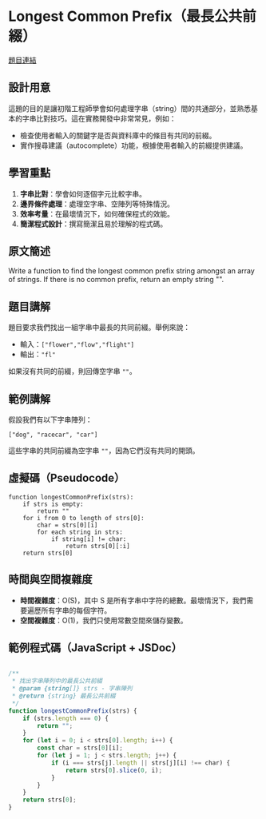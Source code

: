 # Longest Common Prefix（最長公共前綴）

[題目連結](https://leetcode.com/problems/longest-common-prefix/)

## 設計用意

這題的目的是讓初階工程師學會如何處理字串（string）間的共通部分，並熟悉基本的字串比對技巧。這在實務開發中非常常見，例如：

- 檢查使用者輸入的關鍵字是否與資料庫中的條目有共同的前綴。
- 實作搜尋建議（autocomplete）功能，根據使用者輸入的前綴提供建議。

## 學習重點

1. **字串比對**：學會如何逐個字元比較字串。
2. **邊界條件處理**：處理空字串、空陣列等特殊情況。
3. **效率考量**：在最壞情況下，如何確保程式的效能。
4. **簡潔程式設計**：撰寫簡潔且易於理解的程式碼。

## 原文簡述

Write a function to find the longest common prefix string amongst an array of strings. If there is no common prefix, return an empty string "".

## 題目講解

題目要求我們找出一組字串中最長的共同前綴。舉例來說：

- 輸入：`["flower","flow","flight"]`
- 輸出：`"fl"`

如果沒有共同的前綴，則回傳空字串 `""`。

## 範例講解

假設我們有以下字串陣列：

```
["dog", "racecar", "car"]
```

這些字串的共同前綴為空字串 `""`，因為它們沒有共同的開頭。

## 虛擬碼（Pseudocode）

```
function longestCommonPrefix(strs):
    if strs is empty:
        return ""
    for i from 0 to length of strs[0]:
        char = strs[0][i]
        for each string in strs:
            if string[i] != char:
                return strs[0][:i]
    return strs[0]
```

## 時間與空間複雜度

- **時間複雜度**：O(S)，其中 S 是所有字串中字符的總數。最壞情況下，我們需要遍歷所有字串的每個字符。
- **空間複雜度**：O(1)，我們只使用常數空間來儲存變數。

## 範例程式碼（JavaScript + JSDoc）

```js livecodes

/**
 * 找出字串陣列中的最長公共前綴
 * @param {string[]} strs - 字串陣列
 * @return {string} 最長公共前綴
 */
function longestCommonPrefix(strs) {
    if (strs.length === 0) {
        return "";
    }
    for (let i = 0; i < strs[0].length; i++) {
        const char = strs[0][i];
        for (let j = 1; j < strs.length; j++) {
            if (i === strs[j].length || strs[j][i] !== char) {
                return strs[0].slice(0, i);
            }
        }
    }
    return strs[0];
}

```

